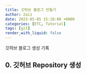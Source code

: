 ```yaml
---
title: 깃허브 블로그 만들기
author: 2ai1
date: 2023-05-05 15:10:00 +0800
categories: [ETC, Tutorial]
tags: [git]
render_with_liquid: false
---
```


깃허브 블로그 생성 기록

## 0. 깃허브 Repository 생성
